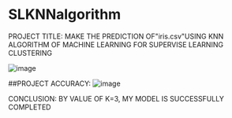 # SLKNNalgorithm

PROJECT TITLE:
MAKE THE PREDICTION OF"iris.csv"USING KNN ALGORITHM OF MACHINE LEARNING   FOR SUPERVISE LEARNING CLUSTERING

![image](https://github.com/shyam0522/SLKNNalgorithm/assets/143178179/3c0a1282-8c79-477b-b8ee-b719a26cb471)

##PROJECT ACCURACY:
![image](https://github.com/shyam0522/SLKNNalgorithm/assets/143178179/236b612e-6cd1-4b0c-81ad-247d42bc52a9)


CONCLUSION:
BY VALUE OF K=3, MY MODEL IS SUCCESSFULLY COMPLETED
